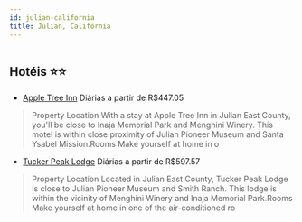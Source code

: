 ```yaml
---
id: julian-california
title: Julian, Califórnia
---
```


<center><img src="https://assets.cosmos-data.com/1/025789b1e8c2c62b155450581a9de859/428058.jpg" alt="" /></center>


## Hotéis ⭐️⭐️

-    [Apple Tree Inn](https://www.hurb.com/aud/https://www.hurb.com/hoteis/julian/apple-tree-inn-JNP-JP559068?cmp=18055) Diárias a partir de R$447.05
   > Property Location With a stay at Apple Tree Inn in Julian East County, you&apos;ll be close to Inaja Memorial Park and Menghini Winery. This motel is within close proximity of Julian Pioneer Museum and Santa Ysabel Mission.Rooms Make yourself at home in o
-    [Tucker Peak Lodge](https://www.hurb.com/aud/https://www.hurb.com/hoteis/julian/tucker-peak-lodge-JNP-JP257831?cmp=18055) Diárias a partir de R$597.57
   > Property Location Located in Julian East County, Tucker Peak Lodge is close to Julian Pioneer Museum and Smith Ranch. This lodge is within the vicinity of Menghini Winery and Inaja Memorial Park.Rooms Make yourself at home in one of the air-conditioned ro
